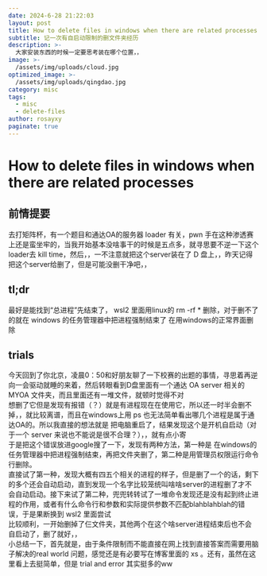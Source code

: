 ```yaml
---
date: 2024-6-28 21:22:03
layout: post
title: How to delete files in windows when there are related processes
subtitle: 记一次有自启动限制的删文件夹经历
description: >-
  大家安装东西的时候一定要思考装在哪个位置，，
image: >-
  /assets/img/uploads/cloud.jpg
optimized_image: >-
  /assets/img/uploads/qingdao.jpg
category: misc
tags:
  - misc
  - delete-files
author: rosayxy
paginate: true
---
```

# How to delete files in windows when there are related processes
## 前情提要
去打矩阵杯，有一个题目和通达OA的服务器 loader 有关，pwn 手在这种渗透赛上还是蛮坐牢的，当我开始基本没啥事干的时候是五点多，就寻思要不逆一下这个 loader去 kill time，然后，，一不注意就把这个server装在了 D 盘上，，昨天记得把这个server给删了，但是可能没删干净吧，，
## tl;dr
最好是能找到“总进程”先结束了， wsl2 里面用linux的 rm -rf * 删除，对于删不了的就在 windows 的任务管理器中把进程强制结束了 在用windows的正常界面删除
## trials
今天回到了你北京，凌晨0：50和好朋友聊了一下校赛的出题的事情，寻思着再逆向一会驱动就睡的来着，然后转眼看到D盘里面有一个通达 OA server 相关的 MYOA 文件夹，而且里面还有一堆文件，就顿时觉得不对   
想删了它但是发现有报错（？）就是有进程现在在使用它，所以还一时半会删不掉，，就比较离谱，而且在windows上用 ps 也无法简单看出哪几个进程是属于通达OA的。所以我直接的想法就是 把电脑重启了，结果发现这个是开机自启动（对于一个 server 来说也不能说是很不合理？），，就有点小寄   
于是把这个错误放进google搜了一下，发现有两种方法，第一种是 在windows的任务管理器中把进程强制结束，再把文件夹删了，第二种是用管理员权限运行命令行删除。     
直接试了第一种，发现大概有四五个相关的进程的样子，但是删了一个的话，剩下的多个还会自动启动，直到发现一个名字比较笼统叫啥啥server的进程删了才不会自动启动。接下来试了第二种，兜兜转转试了一堆命令发现还是没有起到终止进程的作用，或者有什么命令行和参数和实际提供参数不匹配blahblahblah的错误，于是果断换到 wsl2 里面尝试     
比较顺利，一开始删掉了仨文件夹，其他两个在这个啥server进程结束后也不会自启动了，删了就好，，     
小总结一下，首先就是，由于条件限制而不能直接在网上找到直接答案而需要用脑子解决的real world 问题，感觉还是有必要写在博客里面的 xs 。还有，虽然在这里看上去挺简单，但是 trial and error 其实挺多的ww   